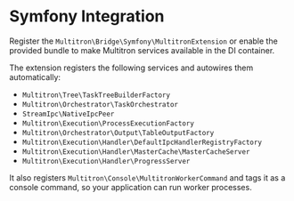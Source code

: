 # Symfony Integration

Register the `Multitron\Bridge\Symfony\MultitronExtension` or enable the provided bundle to make Multitron services available in the DI container.

The extension registers the following services and autowires them automatically:

- `Multitron\Tree\TaskTreeBuilderFactory`
- `Multitron\Orchestrator\TaskOrchestrator`
- `StreamIpc\NativeIpcPeer`
- `Multitron\Execution\ProcessExecutionFactory`
- `Multitron\Orchestrator\Output\TableOutputFactory`
- `Multitron\Execution\Handler\DefaultIpcHandlerRegistryFactory`
- `Multitron\Execution\Handler\MasterCache\MasterCacheServer`
- `Multitron\Execution\Handler\ProgressServer`

It also registers `Multitron\Console\MultitronWorkerCommand` and tags it as a console command, so your application can run worker processes.
